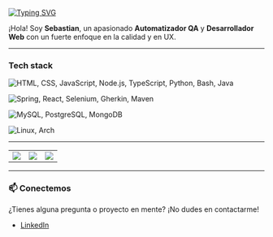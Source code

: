 <a href="https://git.io/typing-svg"><img src="https://readme-typing-svg.demolab.com?font=Fira+Code&letterSpacing=1px&duration=2000&pause=1000&center=true&vCenter=true&width=435&lines=Hey+%F0%9F%91%8B%2C+Soy+Sebastian!;Automatizador+QA;Desarrollador+Web" alt="Typing SVG"/>
</a>

¡Hola! Soy **Sebastian**, un apasionado **Automatizador QA** y **Desarrollador Web** con un fuerte enfoque en la calidad y en UX.

---

### Tech stack



<p>
 <img src="https://skillicons.dev/icons?i=html,css,js,nodejs,ts,python,bash,java&perline=5" alt="HTML, CSS, JavaScript, Node.js, TypeScript, Python, Bash, Java" />
</p>


<img src="https://skillicons.dev/icons?i=spring,react,selenium,gherkin,maven" alt="Spring, React, Selenium, Gherkin, Maven" />


<p>
    <img src="https://skillicons.dev/icons?i=mysql,postgres,mongo" alt="MySQL, PostgreSQL, MongoDB" />
</p>

<img src="https://skillicons.dev/icons?i=linux,arch" alt="Linux, Arch" />

---
<table>
 <tr>
  <td>
    <img src="https://github-streak-stats-mocha.vercel.app/?user=DenverCoder1&theme=gruvbox" />
  </td>
  <td>
   <img src="https://github-readme-stats-xnhj-sebastian-hermosillas-projects.vercel.app/api?username=sehermosillaf&show_icons=true&theme=gruvbox" />
  </td>
  <td>
   <img src="https://github-readme-stats-xnhj-sebastian-hermosillas-projects.vercel.app/api/top-langs/?username=sehermosillaf&layout=compact&theme=gruvbox&exclude_repo=github-readme-stats" />
  </td>
 </tr>
</table>


---

### 📫 Conectemos

¿Tienes alguna pregunta o proyecto en mente? ¡No dudes en contactarme!

* [LinkedIn](https://www.linkedin.com/in/sehermosillaf/) 
